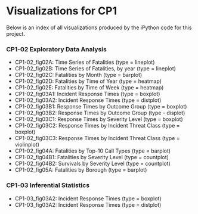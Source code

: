# Visualizations for CP1

Below is an index of all visualizations produced by the iPython code for this project.

### CP1-02 Exploratory Data Analysis

* CP1-02_fig02A:  Time Series of Fatalities (type = lineplot)
* CP1-02_fig02B:  Time Series of Fatalities, by year (type = lineplot)
* CP1-02_fig02C:  Fatalities by Month (type = barplot)
* CP1-02_fig02D:  Fatalities by Time of Year (type = heatmap)
* CP1-02_fig02E:  Fatalities by Time of Week (type = heatmap)
* CP1-02_fig03A1: Incident Response Times (type = boxplot)
* CP1-02_fig03A2: Incident Response Times (type = distplot)
* CP1-02_fig03B1: Response Times by Outcome Group (type = boxplot)
* CP1-02_fig03B2: Response Times by Outcome Group (type - displot)
* CP1-02_fig03C1: Response Times by Severity Level (type = boxplot)
* CP1-02_fig03C2: Response Times by Incident Threat Class (type = boxplot)
* CP1-02_fig03C3: Response Times by Incident Threat Class (type = violinplot)
* CP1-02_fig04A:  Fatalities by Top-10 Call Types (type = barplot)
* CP1-02_fig04B1: Fatalities by Severity Level (type = countplot)
* CP1-02_fig04B2: Survivals by Severity Level (type = countplot)
* CP1-02_fig05A:  Fatalities by Borough (type = barplot)

### CP1-03 Inferential Statistics

* CP1-03_fig03A2: Incident Response Times (type = boxplot)
* CP1-03_fig03A2: Incident Response Times (type = distplot)
